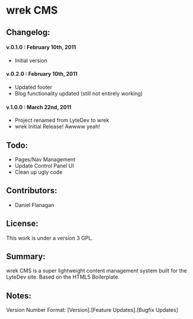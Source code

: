 # wrek CMS

## Changelog:
#### v.0.1.0 : February 10th, 2011
* Initial version

#### v.0.2.0 : February 10th, 2011
* Updated footer 
* Blog functionality updated (still not entirely working) 

#### v.1.0.0 : March 22nd, 2011
* Project renamed from LyteDev to wrek
* wrek Initial Release! Awwww yeah!

## Todo: 
* Pages/Nav Management
* Update Control Panel UI
* Clean up ugly code

## Contributors: 
* Daniel Flanagan 

## License:
This work is under a version 3 GPL. 

## Summary:
wrek CMS is a super lightweight content management system built for the LyteDev site. Based on the HTML5 Boilerplate. 

## Notes: 
Version Number Format: [Version].[Feature Updates].[Bugfix Updates]